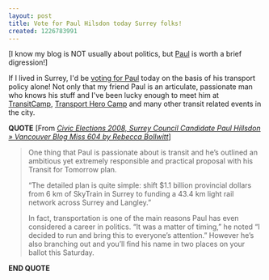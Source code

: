 ```yaml
---
layout: post
title: Vote for Paul Hilsdon today Surrey folks!
created: 1226783991
---
```

<p>
[I know my blog is NOT usually about politics, but <a href="http://www.paulhillsdon.com/blog/">Paul</a> is worth a brief digression!]
</p>
<p>
If I lived in Surrey, I'd be <a href="http://www.paulin08.com/">voting for Paul</a> today on the basis of his transport policy alone! Not only that my friend Paul is an articulate, passionate man who knows his stuff and I've been lucky enough to meet him at <a href="http://justagwailo.com/2007/12/18/vancouver-transit-camp-recap">TransitCamp</a>, <a href="http://barcamp.org/TransportHeroCamp">Transport Hero Camp</a> and many other transit related events in the city.
</p>
<p>
<strong>QUOTE</strong> [From <a href="http://www.miss604.com/2008/11/civic-elections-2008-surrey-council-candidate-paul-hillsdon.html"><cite>Civic Elections 2008, Surrey Council Candidate Paul Hillsdon » Vancouver Blog Miss 604 by Rebecca Bollwitt</cite></a>]
</p>
<blockquote>
	<p>
	One thing that Paul is passionate about is transit and he’s outlined an ambitious yet extremely responsible and practical proposal with his Transit for Tomorrow plan.
	</p>
	<p>
	“The detailed plan is quite simple: shift $1.1 billion provincial dollars from 6 km of SkyTrain in Surrey to funding a 43.4 km light rail network across Surrey and Langley.”
	</p>
	<p>
	In fact, transportation is one of the main reasons Paul has even considered a career in politics. “It was a matter of timing,” he noted “I decided to run and bring this to everyone’s attention.” However he’s also branching out and you’ll find his name in two places on your ballot this Saturday.
	</p>
</blockquote>
<p>
<strong>END QUOTE</strong>
</p>
